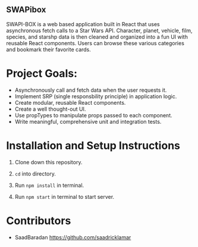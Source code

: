 ## SWAPibox

SWAPI-BOX is a web based application built in React that uses asynchronous fetch calls to a Star Wars API. Character, planet, vehicle, film, species, and starshp data is then cleaned and organized into a fun UI with reusable React components. Users can browse these various categories and bookmark their favorite cards.

# Project Goals:

* Asynchronously call and fetch data when the user requests it.
* Implement SRP (single responsbility principle) in application logic.
* Create modular, reusable React components.
* Create a well thought-out UI.
* Use propTypes to manipulate props passed to each component.
* Write meaningful, comprehensive unit and integration tests.

# Installation and Setup Instructions

1. Clone down this repository.

2. `cd` into directory.

3. Run `npm install` in terminal.

4. Run `npm start` in terminal to start server.


# Contributors

* SaadBaradan https://github.com/saadricklamar
